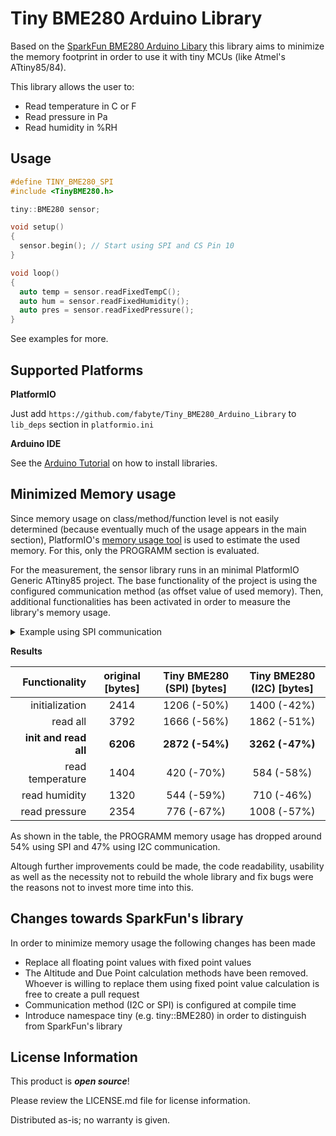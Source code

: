 Tiny BME280 Arduino Library
========================================

Based on the [SparkFun BME280 Arduino Libary](https://github.com/sparkfun/SparkFun_BME280_Arduino_Library) this library aims to minimize the memory footprint in order to use it with tiny MCUs (like Atmel's ATtiny85/84).

This library allows the user to:

* Read temperature in C or F
* Read pressure in Pa
* Read humidity in %RH

Usage
-----

```c++
#define TINY_BME280_SPI
#include <TinyBME280.h>

tiny::BME280 sensor;

void setup()
{
  sensor.begin(); // Start using SPI and CS Pin 10
}

void loop()
{
  auto temp = sensor.readFixedTempC();
  auto hum = sensor.readFixedHumidity();
  auto pres = sensor.readFixedPressure();
}
```
See examples for more.


Supported Platforms
-------------------

**PlatformIO**

Just add `https://github.com/fabyte/Tiny_BME280_Arduino_Library` to `lib_deps` section in `platformio.ini`
<!---
# TODO: add to PlatformIO library index
-->

**Arduino IDE**

See the [Arduino Tutorial](https://www.arduino.cc/en/Guide/Libraries) on how to install libraries.


Minimized Memory usage
----------------------

Since memory usage on class/method/function level is not easily determined (because eventually much of the usage appears in the main section), PlatformIO's [memory usage tool](http://docs.platformio.org/en/latest/faq.html#program-memory-usage) is used to estimate the used memory. For this, only the PROGRAMM section is evaluated. 

For the measurement, the sensor library runs in an minimal PlatformIO Generic ATtiny85 project. The base functionality of the project is using the configured communication method (as offset value of used memory). Then, additional functionalities has been activated in order to measure the library's memory usage. 

<details><summary>Example using SPI communication</summary>

```c++
#define TINY_BME280_SPI
#include <TinyBME280.h>

tiny::BME280 sensor;

void setup()
{
  SPI.begin();
  #ifdef FUNCTIONALITY_INITIALIZATION
  sensor.begin();
  #endif
}

void loop()
{
  SPISettings settings{0, 0, 0};
  SPI.beginTransaction(settings);
  SPI.transfer(0xAF);

  #ifdef FUNCTIONALITY_TEMPERATURE
  auto temp = sensor.readFixedTempC();
  SPI.transfer(temp);
  #endif
  #ifdef FUNCTIONALITY_HUMIDITY
  auto hum = sensor.readFixedHumidity();
  SPI.transfer(hum);
  #endif
  #ifdef FUNCTIONALITY_PRESSURE
  auto pres = sensor.readFixedPressure();
  SPI.transfer(pres);
  #endif

  SPI.endTransaction();
}
```
</details>

**Results**

Functionality         | original [bytes]  | Tiny BME280 (SPI) [bytes] | Tiny BME280 (I2C) [bytes] |
---------------------:| :---------------: |:-------------------------:| :------------------------:|
initialization        | 2414              | 1206 (-50%)               | 1400 (-42%)               |
read all              | 3792              | 1666 (-56%)               | 1862 (-51%)               |
**init and read all** | **6206**          | **2872 (-54%)**           | **3262 (-47%)**           |
read temperature      | 1404              | 420  (-70%)               | 584  (-58%)               |
read humidity         | 1320              | 544  (-59%)               | 710  (-46%)               |
read pressure         | 2354              | 776  (-67%)               | 1008 (-57%)               |

As shown in the table, the PROGRAMM memory usage has dropped around 54% using SPI and 47% using I2C communication.

Altough further improvements could be made, the code readability, usability as well as the necessity not to rebuild the whole library and fix bugs were the reasons not to invest more time into this.


Changes towards SparkFun's library
----------------------------------

In order to minimize memory usage the following changes has been made

* Replace all floating point values with fixed point values
* The Altitude and Due Point calculation methods have been removed. Whoever is willing to replace them using fixed point value calculation is free to create a pull request
* Communication method (I2C or SPI) is configured at compile time
* Introduce namespace tiny (e.g. tiny::BME280) in order to distinguish from SparkFun's library


License Information
-------------------

This product is _**open source**_!

Please review the LICENSE.md file for license information.

Distributed as-is; no warranty is given.
